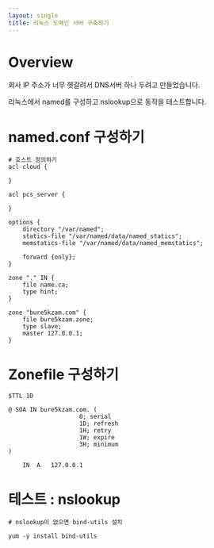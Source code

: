 ```yaml
---
layout: single
title: 리눅스 도메인 서버 구축하기
---
```


# Overview

회사 IP 주소가 너무 헷갈려서 DNS서버 하나 두려고 만들었습니다. 

리눅스에서 named를 구성하고 nslookup으로 동작을 테스트합니다.

# named.conf 구성하기

```console
# 호스트 정의하기
acl cloud {

}

acl pcs_server {

}

options {
    directory "/var/named";
    statics-file "/var/named/data/named_statics";
    memstatics-file "/var/named/data/named_memstatics";

    forward {only};
}

zone "." IN {
    file name.ca;
    type hint;
}

zone "bure5kzam.com" {
    file bure5kzam.zone;
    type slave;
    master 127.0.0.1;
}
```

# Zonefile 구성하기

```console
$TTL 1D

@ SOA IN bure5kzam.com. (
                    0; serial
                    1D; refresh
                    1H; retry
                    1W; expire
                    3H; minimum
)

    IN  A   127.0.0.1
```

# 테스트 : nslookup

```console
# nslookup이 없으면 bind-utils 설치

yum -y install bind-utils
```